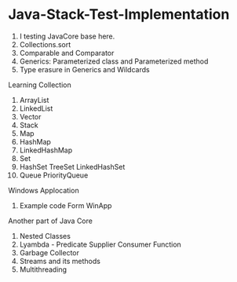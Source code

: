 # Java-Stack-Test-Implementation
1. I testing JavaCore base here.
2. Collections.sort 
3. Comparable and Comparator
4. Generics: Parameterized class and Parameterized method
5. Type erasure in Generics and Wildcards

Learning Collection
1. ArrayList
2. LinkedList
3. Vector
4. Stack
5. Map
6. HashMap
7. LinkedHashMap
8. Set
9. HashSet TreeSet LinkedHashSet
10. Queue PriorityQueue

Windows Applocation
1. Example code Form WinApp

Another part of Java Core
1. Nested Classes
2. Lyambda - Predicate Supplier Consumer Function
3. Garbage Collector
4. Streams and its methods
5. Multithreading